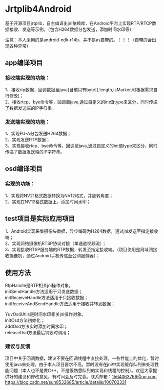 # Jrtplib4Android
基于开源项目jrtplib，自主编译出jni依赖库，在Android平台上实现RTP/RTCP数据接收、发送等示例。（包含H264数据分包发送，添加时间水印等）

注意：本人采用的是android-ndk-r14b，并不是as自带的。！！！（自带的会出现各种异常）

## app编译项目
### 接收端实现的功能：
  1、接收rtp数据，回调数据至java(目前只有byte[],length,isMarker,可根据需求自行修改)；<br>
  2、接收rtcp、bye命令等，回调至java,通过自定义的int值type来区分，同时传递了数据发送端的IP字符串。
  
### 发送端实现的功能：
  1、实现FU-A分包发送H264数据；<br>
  2、实现发送RTP数据；<br>
  3、实现接收rtcp、bye命令等，回调至java,通过自定义的int值type来区分，同时传递了数据发送端的IP字符串。

## osd编译项目
### 实现的功能：
  1、实现将NV21格式数据转换为NV12格式，并旋转角度；<br>
  2、实现在NV12格式数据上，添加时间水印；<br>

## test项目是实际应用项目
  1、Android实现采集摄像头数据，异步编码为H264数据，通过jni发送至指定接收端；<br>
  2、实现网络摄像机RTSP协议对接（单通道视频流）；<br>
  3、实现接收RTSP服务端的RTP数据，转发至指定接收端。（项目使用是局域网接收摄像机，通过Android手机传递至公网服务器）；
  
## 使用方法
  RtpHandle是RTP相关jni操作对象。<br>
    initSendHandle方法适用于只发送数据；<br>
    initReceiveHandle方法适用于只接收数据；<br>
    initReceiveAndSendHandle方法适用于接收并转发数据；

  YuvOsdUtils是时间水印相关jni操作对象。<br>
      initOsd方法初始化；<br>
      addOsd方法实时添加时间水印；<br>
      releaseOsd方法最后销毁时调用；
    
### 建议与反馈
   项目中关于回调数据，建议不要在回调线程中直接处理。一些性能上的优化，暂时使用java来处理。由于本人项目要求不高，暂时没有在jni中实现缓存队列来处理性能问题（本人也不是做C++，不是很熟悉队列的实现和线程的控制）。欢迎大家提供好的建议和修改意见，有时间会及时完善。联系邮箱：1564063766@qq.com
   https://blog.csdn.net/sun8532685/article/details/100703331

